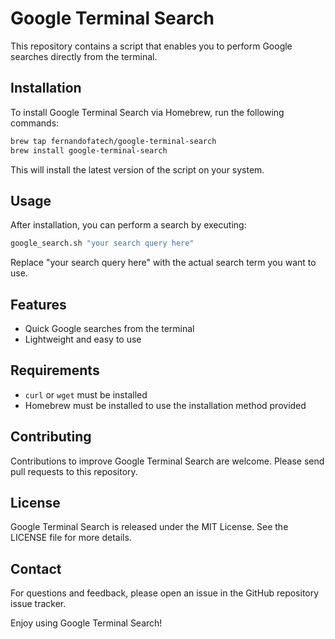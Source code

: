 # Google Terminal Search

This repository contains a script that enables you to perform Google searches directly from the terminal.

## Installation

To install Google Terminal Search via Homebrew, run the following commands:

```sh
brew tap fernandofatech/google-terminal-search
brew install google-terminal-search
```

This will install the latest version of the script on your system.

## Usage

After installation, you can perform a search by executing:

```sh
google_search.sh "your search query here"
```

Replace "your search query here" with the actual search term you want to use.

## Features

- Quick Google searches from the terminal
- Lightweight and easy to use

## Requirements

- `curl` or `wget` must be installed
- Homebrew must be installed to use the installation method provided

## Contributing

Contributions to improve Google Terminal Search are welcome. Please send pull requests to this repository.

## License

Google Terminal Search is released under the MIT License. See the LICENSE file for more details.

## Contact

For questions and feedback, please open an issue in the GitHub repository issue tracker.

Enjoy using Google Terminal Search!